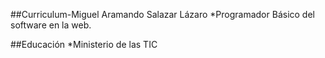 ##Curriculum-Miguel Aramando Salazar Lázaro
*Programador Básico del software en la web.

##Educación
*Ministerio de las TIC

